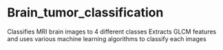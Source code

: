 # Brain_tumor_classification
Classifies MRI brain images to 4 different classes
Extracts GLCM features and uses various machine learning algorithms to classify each images

